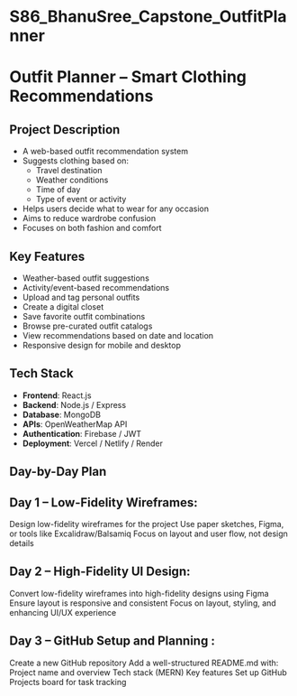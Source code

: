 # S86_BhanuSree_Capstone_OutfitPlanner
# Outfit Planner – Smart Clothing Recommendations

##  Project Description

- A web-based outfit recommendation system  
- Suggests clothing based on:  
  - Travel destination  
  - Weather conditions  
  - Time of day  
  - Type of event or activity  
- Helps users decide what to wear for any occasion  
- Aims to reduce wardrobe confusion  
- Focuses on both fashion and comfort  

## Key Features

- Weather-based outfit suggestions  
- Activity/event-based recommendations  
- Upload and tag personal outfits  
- Create a digital closet  
- Save favorite outfit combinations  
- Browse pre-curated outfit catalogs  
- View recommendations based on date and location  
- Responsive design for mobile and desktop  

##  Tech Stack

- **Frontend**: React.js  
- **Backend**: Node.js / Express  
- **Database**: MongoDB  
- **APIs**: OpenWeatherMap API  
- **Authentication**: Firebase / JWT  
- **Deployment**: Vercel / Netlify / Render  

##  Day-by-Day Plan

## Day 1 – Low-Fidelity Wireframes:  

Design low-fidelity wireframes for the project
Use paper sketches, Figma, or tools like Excalidraw/Balsamiq
Focus on layout and user flow, not design details

## Day 2 – High-Fidelity UI Design:
Convert low-fidelity wireframes into high-fidelity designs using Figma
Ensure layout is responsive and consistent
Focus on layout, styling, and enhancing UI/UX experience

## Day 3 – GitHub Setup and Planning :
Create a new GitHub repository 
Add a well-structured README.md with:
Project name and overview
Tech stack (MERN)
Key features
Set up GitHub Projects board for task tracking




